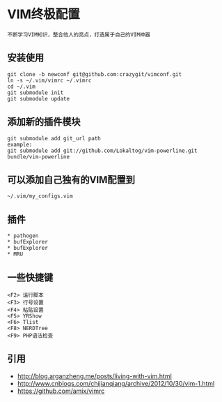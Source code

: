 # VIM终极配置
    不断学习VIM知识，整合他人的亮点，打造属于自己的VIM神器

## 安装使用

    git clone -b newconf git@github.com:crazygit/vimconf.git
    ln -s ~/.vim/vimrc ~/.vimrc
    cd ~/.vim
    git submodule init
    git submodule update

## 添加新的插件模块

    git submodule add git_url path
    example:
    git submodule add git://github.com/Lokaltog/vim-powerline.git bundle/vim-powerline


## 可以添加自己独有的VIM配置到
    ~/.vim/my_configs.vim

## 插件
    * pathogen
    * bufExplorer
    * bufExplorer
    * MRU

## 一些快捷键
    <F2> 运行脚本
    <F3> 行号设置
    <F4> 粘贴设置
    <F5> YRShow
    <F6> Tlist
    <F8> NERDTree
    <F9> PHP语法检查


## 引用

* <http://blog.arganzheng.me/posts/living-with-vim.html>
* <http://www.cnblogs.com/chijianqiang/archive/2012/10/30/vim-1.html>
* <https://github.com/amix/vimrc>
